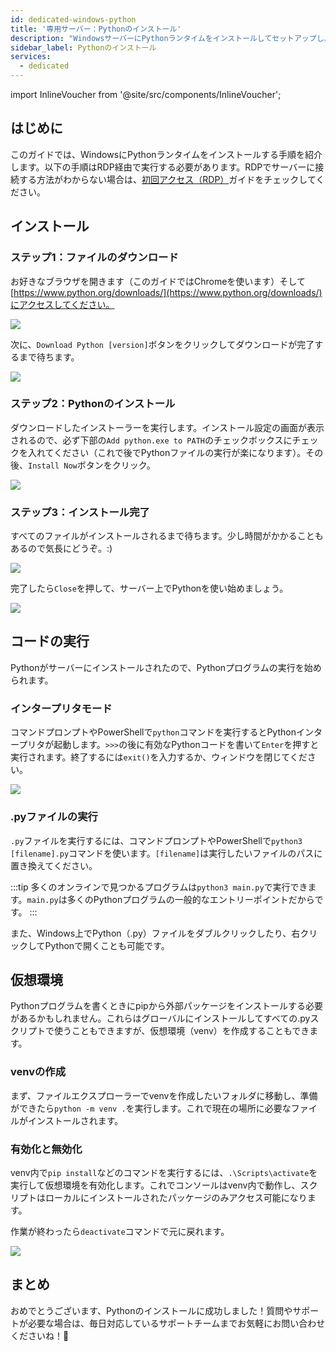 ```yaml
---
id: dedicated-windows-python
title: '専用サーバー：Pythonのインストール'
description: "WindowsサーバーにPythonランタイムをインストールしてセットアップし、Pythonプログラムを効率的に実行する方法を学ぼう → 今すぐチェック"
sidebar_label: Pythonのインストール
services:
  - dedicated
---
```


import InlineVoucher from '@site/src/components/InlineVoucher';

## はじめに

このガイドでは、WindowsにPythonランタイムをインストールする手順を紹介します。以下の手順はRDP経由で実行する必要があります。RDPでサーバーに接続する方法がわからない場合は、[初回アクセス（RDP）](vserver-windows-userdp.md)ガイドをチェックしてください。

<InlineVoucher />

## インストール

### ステップ1：ファイルのダウンロード
お好きなブラウザを開きます（このガイドではChromeを使います）そして[https://www.python.org/downloads/](https://www.python.org/downloads/)にアクセスしてください。

![](https://screensaver01.zap-hosting.com/index.php/s/WAET5RFn6yBfNzC/preview)

次に、`Download Python [version]`ボタンをクリックしてダウンロードが完了するまで待ちます。

![](https://screensaver01.zap-hosting.com/index.php/s/b8j6ZbfGWoBjpep/preview)

### ステップ2：Pythonのインストール
ダウンロードしたインストーラーを実行します。インストール設定の画面が表示されるので、必ず下部の`Add python.exe to PATH`のチェックボックスにチェックを入れてください（これで後でPythonファイルの実行が楽になります）。その後、`Install Now`ボタンをクリック。

![](https://screensaver01.zap-hosting.com/index.php/s/Z57KiQwHqP3RpPy/preview)

### ステップ3：インストール完了
すべてのファイルがインストールされるまで待ちます。少し時間がかかることもあるので気長にどうぞ。:)

![](https://screensaver01.zap-hosting.com/index.php/s/XA2Y3DGezb84Ek9/preview)

完了したら`Close`を押して、サーバー上でPythonを使い始めましょう。

![](https://screensaver01.zap-hosting.com/index.php/s/t7xPKRtsJ7kGRxw/preview)

## コードの実行

Pythonがサーバーにインストールされたので、Pythonプログラムの実行を始められます。

### インタープリタモード

コマンドプロンプトやPowerShellで`python`コマンドを実行するとPythonインタープリタが起動します。`>>>`の後に有効なPythonコードを書いて`Enter`を押すと実行されます。終了するには`exit()`を入力するか、ウィンドウを閉じてください。

![](https://screensaver01.zap-hosting.com/index.php/s/DskKi5Ac28ERY38/preview)

### .pyファイルの実行

`.py`ファイルを実行するには、コマンドプロンプトやPowerShellで`python3 [filename].py`コマンドを使います。`[filename]`は実行したいファイルのパスに置き換えてください。

:::tip
多くのオンラインで見つかるプログラムは`python3 main.py`で実行できます。`main.py`は多くのPythonプログラムの一般的なエントリーポイントだからです。
:::

また、Windows上でPython（.py）ファイルをダブルクリックしたり、右クリックしてPythonで開くことも可能です。

## 仮想環境

Pythonプログラムを書くときにpipから外部パッケージをインストールする必要があるかもしれません。これらはグローバルにインストールしてすべての.pyスクリプトで使うこともできますが、仮想環境（venv）を作成することもできます。

### venvの作成

まず、ファイルエクスプローラーでvenvを作成したいフォルダに移動し、準備ができたら`python -m venv .`を実行します。これで現在の場所に必要なファイルがインストールされます。

### 有効化と無効化

venv内で`pip install`などのコマンドを実行するには、`.\Scripts\activate`を実行して仮想環境を有効化します。これでコンソールはvenv内で動作し、スクリプトはローカルにインストールされたパッケージのみアクセス可能になります。

作業が終わったら`deactivate`コマンドで元に戻れます。

![](https://screensaver01.zap-hosting.com/index.php/s/Ws5BosJzJ78s7Y9/preview)

## まとめ

おめでとうございます、Pythonのインストールに成功しました！質問やサポートが必要な場合は、毎日対応しているサポートチームまでお気軽にお問い合わせくださいね！🙂

<InlineVoucher />
